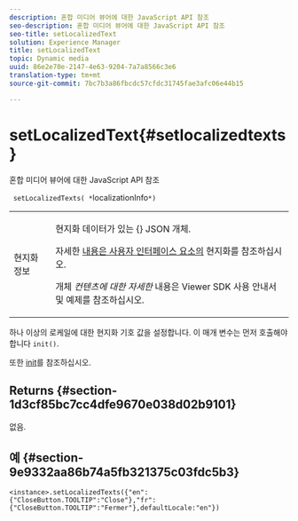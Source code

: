 ```yaml
---
description: 혼합 미디어 뷰어에 대한 JavaScript API 참조
seo-description: 혼합 미디어 뷰어에 대한 JavaScript API 참조
seo-title: setLocalizedText
solution: Experience Manager
title: setLocalizedText
topic: Dynamic media
uuid: 86e2e70e-2147-4e63-9204-7a7a8566c3e6
translation-type: tm+mt
source-git-commit: 7bc7b3a86fbcdc57cfdc31745fae3afc06e44b15

---
```



# setLocalizedText{#setlocalizedtexts}

혼합 미디어 뷰어에 대한 JavaScript API 참조

` setLocalizedTexts( *`localizationInfo`*)`

<table id="table_896DFF34A68A403DB93A6D597461A573"> 
 <tbody> 
  <tr> 
   <td colname="col1"> <p> <span class="codeph"> 현지화 <span class="varname"> 정보</span></span> </p> </td> 
   <td colname="col2"> <p> 현지화<span class="codeph"> 데이터가 있는 {</span>} JSON 개체. </p> <p>자세한 <a href="../../../c-html5-s7-aem-asset-viewers/c-html5-mixedmedia-viewer-about/c-html5-mixedmedia-viewer-localization.md#concept-16262b8096474d6c9c018c3e99110dd1" format="dita" scope="local"> 내용은 사용자 인터페이스 요소의</a> 현지화를 참조하십시오. </p> <p>개체 <i>컨텐츠에 대한 자세한</i> 내용은 Viewer SDK 사용 안내서 및 예제를 참조하십시오. </p> </td> 
  </tr> 
 </tbody> 
</table>

하나 이상의 로케일에 대한 현지화 기호 값을 설정합니다. 이 매개 변수는 먼저 호출해야 합니다 `init()`.

또한 [init](../../../c-html5-s7-aem-asset-viewers/c-html5-mixedmedia-viewer-about/c-html5-mixedmedia-viewer-javascriptapiref/r-html5-mixedmedia-javascriptapiref-init.md#reference-bb4428c155e541b79797f96e17c068ae)를 참조하십시오.

## Returns {#section-1d3cf85bc7cc4dfe9670e038d02b9101}

없음.

## 예 {#section-9e9332aa86b74a5fb321375c03fdc5b3}

```
<instance>.setLocalizedTexts({"en":{"CloseButton.TOOLTIP":"Close"},"fr":{"CloseButton.TOOLTIP":"Fermer"},defaultLocale:"en"})
```

